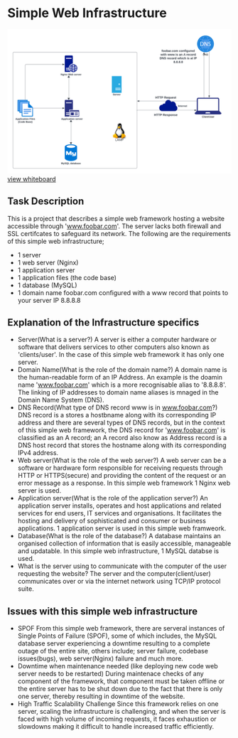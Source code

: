 # Simple Web Infrastructure
![Whiteboard of a simple web infrastructure](0-simple_web_stack.png)
[view whiteboard](https://imgur.com/N8trCQh0)

## Task Description
This is a project that describes a simple web framework hosting a website accessible through 'www.foobar.com'. The server lacks both firewall and SSL certifcates to safeguard its network. The following are the requirements of this simple web infrastructure;
- 1 server
- 1 web server (Nginx)
- 1 application server
- 1 application files (the code base)
- 1 database (MySQL)
- 1 domain name foobar.com configured with a www record that points to your server IP 8.8.8.8

## Explanation of the Infrastructure specifics
- Server(What is a server?)
A server is either a computer hardware or software that delivers services to other computers also known as 'clients/user'. In the case of this simple web framework it has only one server.
- Domain Name(What is the role of the domain name?)
A domain name is the human-readable form of an IP Address. An example is the doamin name 'www.foobar.com' which is a more recognisable alias to '8.8.8.8'. The linking of IP addresses to domain name aliases is mnaged in the Domain Name System (DNS).
- DNS Record(What type of DNS record www is in www.foobar.com?)
DNS record is a stores a hostbname along with its corresponding IP address and there are several types of DNS records, but in the context of this simple web framework, the DNS record for 'www.foobar.com' is classified as an A record; an A record also know as Address record is a DNS host record that stores the hostname along with its corresponding IPv4 address.
- Web server(What is the role of the web server?)
A web server can be a software or hardware form responsible for receiving requests through HTTP or HTTPS(secure) and providing the content of the request or an error message as a response. In this simple web framework 1 Nginx web server is used.
- Application server(What is the role of the application server?)
An application server installs, operates and host applications and related services for end users, IT services and organisations. It facilitates the hosting and delivery of sophisticated and consumer or business applications. 1 application server is used in this simple web framweork.
- Database(What is the role of the database?)
A database maintains an organised collection of information that is easily accessible, manageable and updatable. In this simple web infrastructure, 1 MySQL databse is used.
- What is the server using to communicate with the computer of the user requesting the website?
The server and the computer(client/user) communicates over or via the internet network using TCP/IP protocol suite.

## Issues with this simple web infrastructure
- SPOF
From this simple web framework, there are serveral instances of Single Points of Failure (SPOF), some of which includes, the MySQL database server experiencing a downtime resulting to a complete outage of the entire site, others include; server failure, codebase issues(bugs), web server(Nginx) failure and much more.
- Downtime when maintenance needed (like deploying new code web server needs to be restarted)
During maintenace checks of any component of the framework, that component must be taken offline or the entire server has to be shut down due to the fact that there is only one server, thereby resulting in downtime of the website.
- High Traffic Scalability Challenge
Since this framework relies on one server, scaling the infrastructure is challenging, and when the server is faced with high volume of incoming requests, it faces exhaustion or slowdowns making it difficult to handle increased traffic efficiently.
